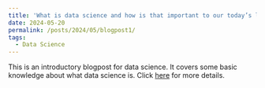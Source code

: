 ```yaml
---
title: 'What is data science and how is that important to our today’s life?'
date: 2024-05-20
permalink: /posts/2024/05/blogpost1/
tags:
  - Data Science
---
```


This is an introductory blogpost for data science. It covers some basic knowledge about what data science is. Click [here](https://medium.com/@nbtprxw/what-is-data-science-and-how-is-that-important-to-our-todays-life-a81d1641b8a0) for more details.
